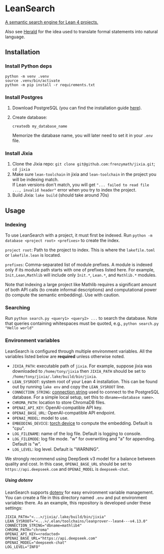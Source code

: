 # LeanSearch

[A semantic search engine for Lean 4 projects.](https://arxiv.org/abs/2403.13310)

Also see [Herald](https://arxiv.org/abs/2410.10878v2) for the idea used to translate formal statements into natural language.

## Installation

### Install Python deps

```shell
python -m venv .venv
source .venv/bin/activate
python -m pip install -r requirements.txt
```

### Install Postgres

1. Download PostgreSQL (you can find the installation guide [here](https://www.postgresql.org/download)).
2. Create database:

   ```
   createdb my_database_name
   ```

   Memorize the database name, you will later need to set it in your `.env` file.

### Install Jixia

1. Clone the Jixia repo: `git clone git@github.com:frenzymath/jixia.git`; `cd jixia`
2. Make sure `lean-toolchain` in jixia and `lean-toolchain` in the project you will be indexing match.  
	 If Lean versions don't match, you will get `"... failed to read file ..., invalid header"` error when you try to index the project.
3. Build Jixia: `lake build` (should take around 70s)

## Usage

### Indexing

To use LeanSearch with a project, it must first be indexed.  Run `python -m database <project root> <prefixes>` to create the index.

`project root`: Path to the project to index.  This is where the `lakefile.toml` or `lakefile.lean` is located.

`prefixes`: Comma-separated list of module prefixes.  A module is indexed only if its module path starts with one of prefixes listed here.  For example, `Init,Lean,Mathlib` will include only `Init.*`, `Lean.*`, and `Mathlib.*` modules.

Note that indexing a large project like Mathlib requires a significant amount of both API calls (to create informal descriptions) and computational power (to compute the semantic embedding).  Use with caution. 

### Searching

Run `python search.py <query1> <query2> ...` to search the database.  Note that queries containing whitespaces must be quoted, e.g., `python search.py "Hello world"`

### Environment variables

LeanSearch is configured through multiple environment variables.  All the variables listed below are **required** unless otherwise noted. 

- `JIXIA_PATH`: executable path of `jixia`.  For example, suppose jixia was downloaded to `/home/tony/jixia` then `JIXIA_PATH` should be set to `/home/tony/jixia/.lake/build/bin/jixia`.
- `LEAN_SYSROOT`: system root of your Lean 4 installation.  This can be found out by running `lake env` and copy the `LEAN_SYSROOT` line.
- `CONNECTION_STRING`: [connection string](https://www.postgresql.org/docs/current/libpq-connect.html#LIBPQ-CONNSTRING) used to connect to the PostgreSQL database. For a simple local setup, set this to `dbname=<database name>`.
- `CHROMA_PATH`: location to store ChromaDB files.
- `OPENAI_API_KEY`: OpenAI-compatible API key.
- `OPENAI_BASE_URL`: OpenAI-compatible API endpoint.
- `OPENAI_MODEL`: model to use.
- `EMBEDDING_DEVICE`: [torch device](https://pytorch.org/docs/stable/tensor_attributes.html#torch.device) to compute the embedding.  Default is "cpu".
- `LOG_FILENAME`: name of the log file.  Default is logging to console.
- `LOG_FILEMODE`: log file mode.  "w" for overwriting and "a" for appending.  Default is "w".
- `LOG_LEVEL`: log level.  Default is "WARNING". 

We strongly recommend using DeepSeek v3 model for a balance between quality and cost.  In this case, `OPENAI_BASE_URL` should be set to `https://api.deepseek.com` and `OPENAI_MODEL` is `deepseek-chat`.

##### Using dotenv

LeanSearch supports [dotenv](https://github.com/theskumar/python-dotenv) for easy environment variable management.  You can create a file in this directory named `.env` and put environment variables there.  As an example, this repository is developed under these settings:
```shell
JIXIA_PATH="<...>/jixia/.lake/build/bin/jixia"
LEAN_SYSROOT="<...>/.elan/toolchains/leanprover--lean4---v4.13.0"
CONNECTION_STRING="dbname=mathlib4"
CHROMA_PATH="chroma"
OPENAI_API_KEY=<redacted>
OPENAI_BASE_URL="https://api.deepseek.com"
OPENAI_MODEL="deepseek-chat"
LOG_LEVEL="INFO"
```
